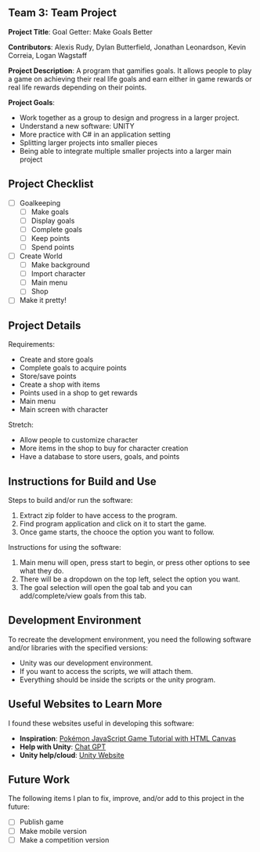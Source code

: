 ## Team 3: Team Project 

**Project Title**: Goal Getter: Make Goals Better

**Contributors**: Alexis Rudy, Dylan Butterfield, Jonathan Leonardson, Kevin Correia, Logan Wagstaff

**Project Description**: A program that gamifies goals. It allows people to play a game on achieving their real life goals and earn either in game rewards or real life rewards depending on their points. 

**Project Goals**:
- Work together as a group to design and progress in a larger project.
- Understand a new software: UNITY
- More practice with C# in an application setting
- Splitting larger projects into smaller pieces
- Being able to integrate multiple smaller projects into a larger main project

## Project Checklist
* [ ] Goalkeeping
  - [ ] Make goals
  - [ ] Display goals
  - [ ] Complete goals
  - [ ] Keep points
  - [ ] Spend points
* [ ] Create World
  - [ ] Make background
  - [ ] Import character
  - [ ] Main menu
  - [ ] Shop
* [ ] Make it pretty! 

## Project Details

Requirements:

* Create and store goals
* Complete goals to acquire points
* Store/save points
* Create a shop with items 
* Points used in a shop to get rewards
* Main menu
* Main screen with character 

Stretch:

* Allow people to customize character
* More items in the shop to buy for character creation
* Have a database to store users, goals, and points

## Instructions for Build and Use

Steps to build and/or run the software:

1. Extract zip folder to have access to the program. 
2. Find program application and click on it to start the game.
3. Once game starts, the chooce the option you want to follow.

Instructions for using the software:

1. Main menu will open, press start to begin, or press other options to see what they do.
2. There will be a dropdown on the top left, select the option you want.
3. The goal selection will open the goal tab and you can add/complete/view goals from this tab.

## Development Environment 

To recreate the development environment, you need the following software and/or libraries with the specified versions:

* Unity was our development environment. 
* If you want to access the scripts, we will attach them. 
* Everything should be inside the scripts or the unity program. 

## Useful Websites to Learn More

I found these websites useful in developing this software:

* **Inspiration**: [Pokémon JavaScript Game Tutorial with HTML Canvas](https://www.youtube.com/watch?v=yP5DKzriqXA) 
* **Help with Unity**: [Chat GPT](https://chatgpt.com/)
* **Unity help/cloud**: [Unity Website](https://cloud.unity.com/home/login?redirectTo=Lw==)

## Future Work

The following items I plan to fix, improve, and/or add to this project in the future:

* [ ] Publish game
* [ ] Make mobile version 
* [ ] Make a competition version

